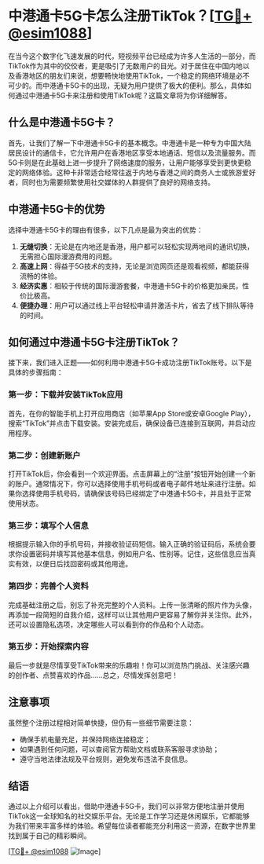 # 中港通卡5G卡怎么注册TikTok？[[TG💪+ @esim1088](https://t.me/s/esim1088)]

在当今这个数字化飞速发展的时代，短视频平台已经成为许多人生活的一部分，而TikTok作为其中的佼佼者，更是吸引了无数用户的目光。对于居住在中国内地以及香港地区的朋友们来说，想要畅快地使用TikTok，一个稳定的网络环境是必不可少的。而中港通卡5G卡的出现，无疑为用户提供了极大的便利。那么，具体如何通过中港通卡5G卡来注册和使用TikTok呢？这篇文章将为你详细解答。

## 什么是中港通卡5G卡？

首先，让我们了解一下中港通卡5G卡的基本概念。中港通卡是一种专为中国大陆居民设计的通信卡，它允许用户在香港地区享受本地通话、短信以及流量服务。而5G卡则是在此基础上进一步提升了网络速度的服务，让用户能够享受到更快更稳定的网络体验。这种卡非常适合经常往返于内地与香港之间的商务人士或旅游爱好者，同时也为需要频繁使用社交媒体的人群提供了良好的网络支持。

## 中港通卡5G卡的优势

选择中港通卡5G卡的理由有很多，以下几点是最为突出的优势：

1. **无缝切换**：无论是在内地还是香港，用户都可以轻松实现两地间的通讯切换，无需担心国际漫游费用的问题。
2. **高速上网**：得益于5G技术的支持，无论是浏览网页还是观看视频，都能获得流畅的体验。
3. **经济实惠**：相较于传统的国际漫游套餐，中港通卡5G卡的价格更加亲民，性价比极高。
4. **便捷办理**：用户可以通过线上平台轻松申请并激活卡片，省去了线下排队等待的时间。

## 如何通过中港通卡5G卡注册TikTok？

接下来，我们进入正题——如何利用中港通卡5G卡成功注册TikTok账号。以下是具体的步骤指南：

### 第一步：下载并安装TikTok应用

首先，在你的智能手机上打开应用商店（如苹果App Store或安卓Google Play），搜索“TikTok”并点击下载安装。安装完成后，确保设备已连接到互联网，并启动应用程序。

### 第二步：创建新账户

打开TikTok后，你会看到一个欢迎界面。点击屏幕上的“注册”按钮开始创建一个新的账户。通常情况下，你可以选择使用手机号码或者电子邮件地址来进行注册。如果你选择使用手机号码，请确保该号码已经绑定了中港通卡5G卡，并且处于正常使用状态。

### 第三步：填写个人信息

根据提示输入你的手机号码，并接收验证码短信。输入正确的验证码后，系统会要求你设置密码并填写其他基本信息，例如用户名、性别等。记住，这些信息应当真实有效，以便日后找回密码或其他用途。

### 第四步：完善个人资料

完成基础注册之后，别忘了补充完整的个人资料。上传一张清晰的照片作为头像，再添加一段简短的自我介绍，这样可以让其他用户更容易了解你并关注你。此外，还可以设置隐私选项，决定哪些人可以看到你的作品和个人动态。

### 第五步：开始探索内容

最后一步就是尽情享受TikTok带来的乐趣啦！你可以浏览热门挑战、关注感兴趣的创作者、点赞喜欢的作品……总之，尽情发挥创意吧！

## 注意事项

虽然整个注册过程相对简单快捷，但仍有一些细节需要注意：

- 确保手机电量充足，并保持网络连接稳定；
- 如果遇到任何问题，可以查阅官方帮助文档或联系客服寻求协助；
- 遵守当地法律法规及平台规则，避免发布违法不良信息。

## 结语

通过以上介绍可以看出，借助中港通卡5G卡，我们可以非常方便地注册并使用TikTok这一全球知名的社交娱乐平台。无论是工作学习还是休闲娱乐，它都能够为我们带来丰富多样的体验。希望每位读者都能充分利用这一资源，在数字世界里找到属于自己的精彩瞬间。

[[TG💪+ @esim1088](https://t.me/s/esim1088) ![Image](https://i.postimg.cc/4NQfJmqS/Snipaste-2025-05-13-00-14-12.png)]